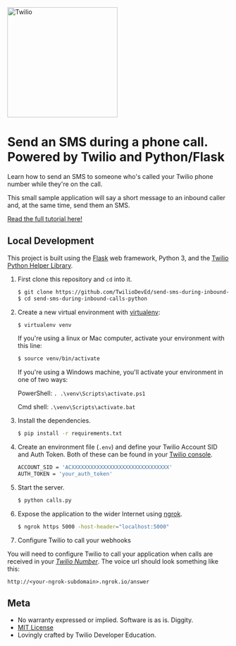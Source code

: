 <a href="https://www.twilio.com">
  <img src="https://static0.twilio.com/marketing/bundles/marketing/img/logos/wordmark-red.svg" alt="Twilio" width="250" />
</a>

# Send an SMS during a phone call. Powered by Twilio and Python/Flask

Learn how to send an SMS to someone who's called your Twilio phone number while they're on the call.

This small sample application will say a short message to an inbound caller and, at the same time, send them an SMS.

[Read the full tutorial here!](https://www.twilio.com/docs/sms/tutorials/send-sms-during-phone-call-python)


## Local Development

This project is built using the [Flask](http://flask.pocoo.org/) web framework, Python 3, and the [Twilio Python Helper Library](https://www.twilio.com/docs/libraries/python).

1. First clone this repository and `cd` into it.

   ```bash
   $ git clone https://github.com/TwilioDevEd/send-sms-during-inbound-calls-python.git
   $ cd send-sms-during-inbound-calls-python
   ```

1. Create a new virtual environment with [virtualenv](https://virtualenv.pypa.io/en/latest/):

    ```bash
    $ virtualenv venv
    ```
    
    If you're using a linux or Mac computer, activate your environment with this line:
    ```bash
    $ source venv/bin/activate
    ```
    If you're using a Windows machine, you'll activate your environment in one of two ways:
    
    PowerShell: `. .\venv\Scripts\activate.ps1`
    
    Cmd shell: `.\venv\Scripts\activate.bat`

1. Install the dependencies.

    ```bash
    $ pip install -r requirements.txt
    ```
1. Create an environment file (`.env`) and define your Twilio Account SID and Auth Token. Both of these can be found in your [Twilio console](https://www.twilio.com/console).

   ```bash
   ACCOUNT_SID = 'ACXXXXXXXXXXXXXXXXXXXXXXXXXXXXXXX'
   AUTH_TOKEN = 'your_auth_token'
   ```

1. Start the server.

    ```bash
    $ python calls.py
    ```

1. Expose the application to the wider Internet using [ngrok](https://ngrok.com/).

    ```bash
    $ ngrok https 5000 -host-header="localhost:5000"
    ```

1. Configure Twilio to call your webhooks

  You will need to configure Twilio to call your application when calls are
  received in your [*Twilio Number*](https://www.twilio.com/user/account/messaging/phone-numbers).
  The voice url should look something like this:

  ```
  http://<your-ngrok-subdomain>.ngrok.io/answer
  ```


## Meta

* No warranty expressed or implied. Software is as is. Diggity.
* [MIT License](http://www.opensource.org/licenses/mit-license.html)
* Lovingly crafted by Twilio Developer Education.

